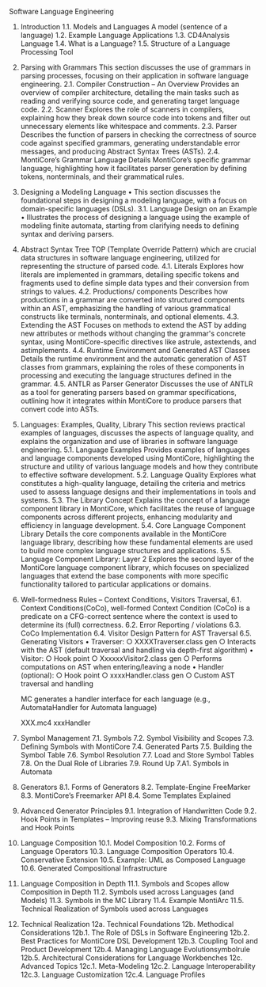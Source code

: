 Software Language Engineering



1. Introduction 
1.1. Models and Languages 
A model (sentence of a language)
1.2. Example Language Applications 
1.3. CD4Analysis Language 
1.4. What is a Language?
1.5. Structure of a Language Processing Tool

2. Parsing with Grammars
This section discusses the use of grammars in parsing processes, focusing on their application in software language engineering.
2.1. Compiler Construction – An Overview
Provides an overview of compiler architecture, detailing the main tasks such as 
    reading and
    verifying source code, and generating target language code.
2.2. Scanner
Explores the role of scanners in compilers, explaining how they break down source code into tokens and filter out unnecessary elements like whitespace and comments.
2.3. Parser
Describes the function of parsers in checking the correctness of source code against specified grammars, generating understandable error messages, and producing Abstract Syntax Trees (ASTs).
2.4. MontiCore’s Grammar Language
Details MontiCore’s specific grammar language, highlighting how it facilitates parser generation by defining tokens, nonterminals, and their grammatical rules.


3. Designing a Modeling Language
• This section discusses the foundational steps in designing a modeling language, with a focus on domain-specific languages (DSLs).
3.1. Language Design on an Example
• Illustrates the process of designing a language using the example of modeling finite automata, starting from clarifying needs to defining syntax and deriving parsers.

4. Abstract Syntax Tree
TOP (Template Override Pattern)
which are crucial data structures in software language engineering, utilized for representing the structure of parsed code.
4.1. Literals
Explores how literals are implemented in grammars, detailing specific tokens and fragments used to define simple data types and their conversion from strings to values.
4.2. Productions/ components
Describes how productions in a grammar are converted into structured components within an AST, emphasizing the handling of various grammatical constructs like terminals, nonterminals, and optional elements.
4.3. Extending the AST
Focuses on methods to extend the AST by adding new attributes or methods without changing the grammar's concrete syntax, using MontiCore-specific directives like astrule, astextends, and astimplements.
4.4. Runtime Environment and Generated AST Classes
Details the runtime environment and the automatic generation of AST classes from grammars, explaining the roles of these components in processing and executing the language structures defined in the grammar.
4.5. ANTLR as Parser Generator
Discusses the use of ANTLR as a tool for generating parsers based on grammar specifications, outlining how it integrates within MontiCore to produce parsers that convert code into ASTs.

5. Languages: Examples, Quality, Library
This section reviews practical examples of languages, discusses the aspects of language quality, and explains the organization and use of libraries in software language engineering.
5.1. Language Examples
Provides examples of languages and language components developed using MontiCore, highlighting the structure and utility of various language models and how they contribute to effective software development.
5.2. Language Quality
Explores what constitutes a high-quality language, detailing the criteria and metrics used to assess language designs and their implementations in tools and systems.
5.3. The Library Concept
Explains the concept of a language component library in MontiCore, which facilitates the reuse of language components across different projects, enhancing modularity and efficiency in language development.
5.4. Core Language Component Library
Details the core components available in the MontiCore language library, describing how these fundamental elements are used to build more complex language structures and applications.
5.5. Language Component Library: Layer 2
Explores the second layer of the MontiCore language component library, which focuses on specialized languages that extend the base components with more specific functionality tailored to particular applications or domains.

6. Well-formedness Rules – Context Conditions, Visitors
    Traversal, 
6.1. Context Conditions(CoCo), well-formed
    Context Condition (CoCo) is a predicate on a CFG-correct sentence where the context is used to determine its (full) correctness.
6.2. Error Reporting / violations
6.3. CoCo Implementation
6.4. Visitor Design Pattern for AST Traversal
6.5. Generating Visitors
    • Traverser: 
        ○ XXXXTraverser.class gen
        ○ Interacts with the AST
        (default traversal and handling via depth-first algorithm)
    • Visitor: 
        ○ Hook point
        ○ XxxxxxVisitor2.class gen 
        ○ Performs computations on AST when entering/leaving a node
    • Handler (optional): 
        ○ Hook point
        ○ xxxxHandler.class gen
        ○ Custom AST traversal and handling 
    
    MC generates a handler interface for each language
     (e.g., AutomataHandler for Automata language)
    
    XXX.mc4
    xxxHandler
    
    

7. Symbol Management
7.1. Symbols
7.2. Symbol Visibility and Scopes
7.3. Defining Symbols with MontiCore
7.4. Generated Parts
7.5. Building the Symbol Table
7.6. Symbol Resolution
7.7. Load and Store Symbol Tables
7.8. On the Dual Role of Libraries
7.9. Round Up
7.A1. Symbols in Automata


8. Generators
8.1. Forms of Generators
8.2. Template-Engine FreeMarker
8.3. MontiCore’s Freemarker API
8.4. Some Templates Explained


9. Advanced Generator Principles
9.1. Integration of Handwritten Code
9.2. Hook Points in Templates – Improving reuse
9.3. Mixing Transformations and Hook Points


10. Language Composition
10.1. Model Composition
10.2. Forms of Language Operators
10.3. Language Composition Operators
10.4. Conservative Extension
10.5. Example: UML as Composed Language
10.6. Generated Compositional Infrastructure


11. Language Composition in Depth
11.1. Symbols and Scopes allow Composition in Depth
11.2. Symbols used across Languages (and Models)
11.3. Symbols in the MC Library
11.4. Example MontiArc
11.5. Technical Realization of Symbols used across Languages


12. Technical Realization
12a. Technical Foundations
12b. Methodical Considerations
12b.1. The Role of DSLs in Software Engineering
12b.2. Best Practices for MontiCore DSL Development
12b.3. Coupling Tool and Product Development
12b.4. Managing Language Evolutionsymbolrule
12b.5. Architectural Considerations for Language Workbenches
12c. Advanced Topics
12c.1. Meta-Modeling
12c.2. Language Interoperability
12c.3. Language Customization
12c.4. Language Profiles
